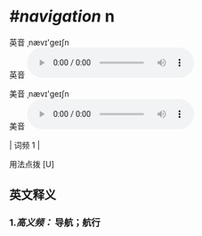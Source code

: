 # ***\#navigation*** n
英音 ˌnævɪ'ɡeɪʃn  
英音
<audio src="./media/navigation-B.aac" controls="controls"></audio>

美音 ˌnævɪ'ɡeɪʃn  
美音
<audio src="./media/navigation.aac" controls="controls"></audio>



| 词频 1 |  

用法点拨  [U]

英文释义
---
### 1.*高义频：* **导航；航行**  


